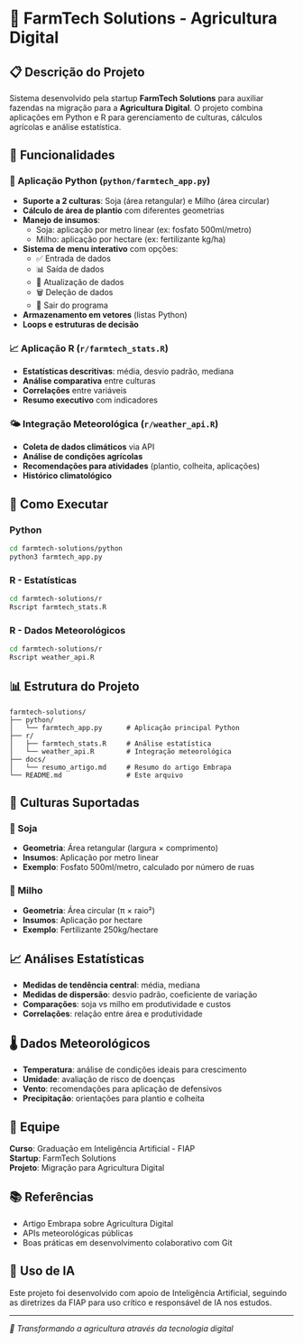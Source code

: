 # 🌱 FarmTech Solutions - Agricultura Digital

## 📋 Descrição do Projeto

Sistema desenvolvido pela startup **FarmTech Solutions** para auxiliar fazendas na migração para a **Agricultura Digital**. O projeto combina aplicações em Python e R para gerenciamento de culturas, cálculos agrícolas e análise estatística.

## 🎯 Funcionalidades

### 🐍 Aplicação Python (`python/farmtech_app.py`)
- **Suporte a 2 culturas**: Soja (área retangular) e Milho (área circular)
- **Cálculo de área de plantio** com diferentes geometrias
- **Manejo de insumos**: 
  - Soja: aplicação por metro linear (ex: fosfato 500ml/metro)
  - Milho: aplicação por hectare (ex: fertilizante kg/ha)
- **Sistema de menu interativo** com opções:
  - ✅ Entrada de dados
  - 📊 Saída de dados  
  - 🔄 Atualização de dados
  - 🗑️ Deleção de dados
  - 🚪 Sair do programa
- **Armazenamento em vetores** (listas Python)
- **Loops e estruturas de decisão**

### 📈 Aplicação R (`r/farmtech_stats.R`)
- **Estatísticas descritivas**: média, desvio padrão, mediana
- **Análise comparativa** entre culturas
- **Correlações** entre variáveis
- **Resumo executivo** com indicadores

### 🌤️ Integração Meteorológica (`r/weather_api.R`)
- **Coleta de dados climáticos** via API
- **Análise de condições agrícolas**
- **Recomendações para atividades** (plantio, colheita, aplicações)
- **Histórico climatológico**

## 🚀 Como Executar

### Python
```bash
cd farmtech-solutions/python
python3 farmtech_app.py
```

### R - Estatísticas
```bash
cd farmtech-solutions/r
Rscript farmtech_stats.R
```

### R - Dados Meteorológicos
```bash
cd farmtech-solutions/r
Rscript weather_api.R
```

## 📊 Estrutura do Projeto

```
farmtech-solutions/
├── python/
│   └── farmtech_app.py      # Aplicação principal Python
├── r/
│   ├── farmtech_stats.R     # Análise estatística
│   └── weather_api.R        # Integração meteorológica
├── docs/
│   └── resumo_artigo.md     # Resumo do artigo Embrapa
└── README.md                # Este arquivo
```

## 🌾 Culturas Suportadas

### 🌿 Soja
- **Geometria**: Área retangular (largura × comprimento)
- **Insumos**: Aplicação por metro linear
- **Exemplo**: Fosfato 500ml/metro, calculado por número de ruas

### 🌽 Milho  
- **Geometria**: Área circular (π × raio²)
- **Insumos**: Aplicação por hectare
- **Exemplo**: Fertilizante 250kg/hectare

## 📈 Análises Estatísticas

- **Medidas de tendência central**: média, mediana
- **Medidas de dispersão**: desvio padrão, coeficiente de variação
- **Comparações**: soja vs milho em produtividade e custos
- **Correlações**: relação entre área e produtividade

## 🌡️ Dados Meteorológicos

- **Temperatura**: análise de condições ideais para crescimento
- **Umidade**: avaliação de risco de doenças
- **Vento**: recomendações para aplicação de defensivos
- **Precipitação**: orientações para plantio e colheita

## 👥 Equipe

**Curso**: Graduação em Inteligência Artificial - FIAP  
**Startup**: FarmTech Solutions  
**Projeto**: Migração para Agricultura Digital

## 📚 Referências

- Artigo Embrapa sobre Agricultura Digital
- APIs meteorológicas públicas
- Boas práticas em desenvolvimento colaborativo com Git

## 🤖 Uso de IA

Este projeto foi desenvolvido com apoio de Inteligência Artificial, seguindo as diretrizes da FIAP para uso crítico e responsável de IA nos estudos.

---

*🌱 Transformando a agricultura através da tecnologia digital*